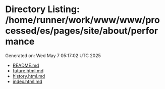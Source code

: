 # Directory Listing: /home/runner/work/www/www/processed/es/pages/site/about/performance
Generated on: Wed May  7 05:17:02 UTC 2025

- [README.md](README.md)
- [future.html.md](future.html.md)
- [history.html.md](history.html.md)
- [index.html.md](index.html.md)
